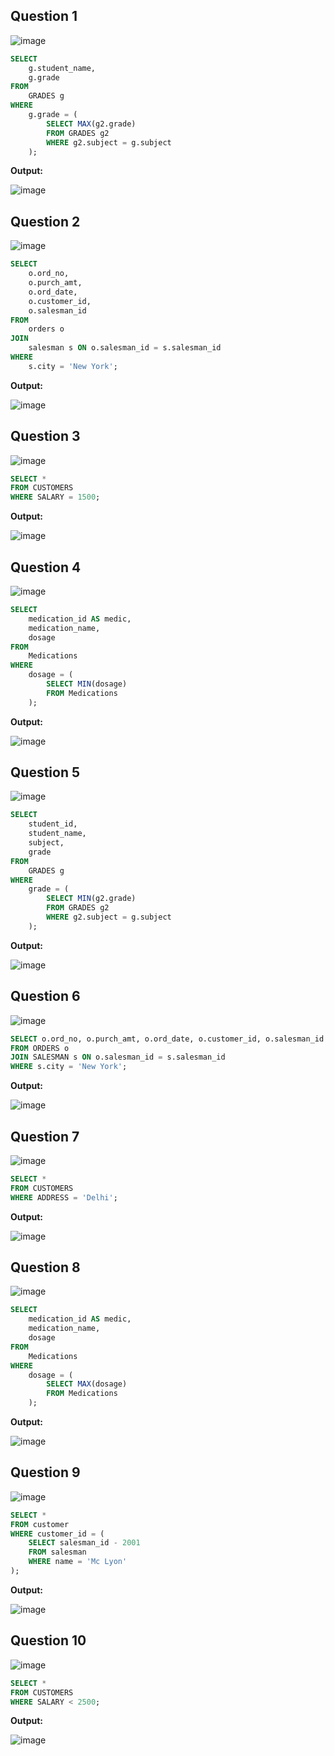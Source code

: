 **Question 1**
--
![image](https://github.com/user-attachments/assets/eb028d1b-b115-43b0-b314-20eecba0319d)


```sql
SELECT 
    g.student_name,
    g.grade
FROM 
    GRADES g
WHERE 
    g.grade = (
        SELECT MAX(g2.grade)
        FROM GRADES g2
        WHERE g2.subject = g.subject
    );

```

**Output:**

![image](https://github.com/user-attachments/assets/ba1a6bd7-4d2a-4fa7-8eeb-a7e6caa1b03e)


**Question 2**
---
![image](https://github.com/user-attachments/assets/efc8e12e-e5dd-4e37-b01c-dec4cd3554c8)


```sql
SELECT 
    o.ord_no,
    o.purch_amt,
    o.ord_date,
    o.customer_id,
    o.salesman_id
FROM 
    orders o
JOIN 
    salesman s ON o.salesman_id = s.salesman_id
WHERE 
    s.city = 'New York';

```

**Output:**

![image](https://github.com/user-attachments/assets/c04dbd6b-1c7e-4e0e-a6ed-17e36d1d0afe)


**Question 3**
---
![image](https://github.com/user-attachments/assets/d7872dcf-19bc-4f55-b65d-7ae2eb0ec924)


```sql
SELECT *
FROM CUSTOMERS
WHERE SALARY = 1500;

```

**Output:**

![image](https://github.com/user-attachments/assets/3040e351-5d22-4042-9549-ff314a9f2935)


**Question 4**
---
![image](https://github.com/user-attachments/assets/aa217b20-ba3c-4fba-8699-903bda8b43a6)


```sql
SELECT 
    medication_id AS medic,
    medication_name,
    dosage
FROM 
    Medications
WHERE 
    dosage = (
        SELECT MIN(dosage)
        FROM Medications
    );

```

**Output:**

![image](https://github.com/user-attachments/assets/fc253880-cc7b-4997-a28c-c8185e77f464)


**Question 5**
---
![image](https://github.com/user-attachments/assets/14685b45-3097-40e9-bdda-cc4be738f5c8)


```sql
SELECT 
    student_id,
    student_name,
    subject,
    grade
FROM 
    GRADES g
WHERE 
    grade = (
        SELECT MIN(g2.grade)
        FROM GRADES g2
        WHERE g2.subject = g.subject
    );


```

**Output:**

![image](https://github.com/user-attachments/assets/9fab27e7-6657-4fbb-a830-0da7f479a93f)


**Question 6**
---
![image](https://github.com/user-attachments/assets/e6fd2262-9e7f-4d5a-82b4-a26a3ed57584)


```sql
SELECT o.ord_no, o.purch_amt, o.ord_date, o.customer_id, o.salesman_id
FROM ORDERS o
JOIN SALESMAN s ON o.salesman_id = s.salesman_id
WHERE s.city = 'New York';
```

**Output:**

![image](https://github.com/user-attachments/assets/101bab0d-9d69-48fa-a181-7cfdeeabb3b0)


**Question 7**
---
![image](https://github.com/user-attachments/assets/ba4b68e1-6b2a-45e0-a0ee-db823c3c05ec)


```sql
SELECT *
FROM CUSTOMERS
WHERE ADDRESS = 'Delhi';

```

**Output:**

![image](https://github.com/user-attachments/assets/80d203ce-7255-47a5-ae89-238bbf5861e3)

**Question 8**
---
![image](https://github.com/user-attachments/assets/5af92152-878f-4a94-8263-63dab1e663c4)

```sql
SELECT 
    medication_id AS medic,
    medication_name,
    dosage
FROM 
    Medications
WHERE 
    dosage = (
        SELECT MAX(dosage)
        FROM Medications
    );

```

**Output:**

![image](https://github.com/user-attachments/assets/176f8112-51fa-450d-881c-9cf2504f134b)


**Question 9**
---
![image](https://github.com/user-attachments/assets/c9aaf654-42cd-4302-ae84-bb83ef4055df)


```sql
SELECT *
FROM customer
WHERE customer_id = (
    SELECT salesman_id - 2001
    FROM salesman
    WHERE name = 'Mc Lyon'
);

```

**Output:**

![image](https://github.com/user-attachments/assets/002ca575-f039-4c29-addf-ccfcb3133b83)


**Question 10**
---
![image](https://github.com/user-attachments/assets/f16d7812-cbae-4de4-afde-87d6c7110ed5)


```sql
SELECT *
FROM CUSTOMERS
WHERE SALARY < 2500;

```

**Output:**

![image](https://github.com/user-attachments/assets/2f282e34-33e8-49f8-9e82-522d99a251c4)

